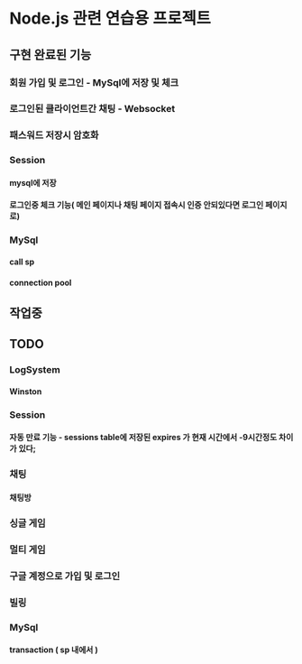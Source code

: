 # Node.js 관련 연습용 프로젝트

## 구현 완료된 기능
### 회원 가입 및 로그인 - MySql에 저장 및 체크
### 로그인된 클라이언트간 채팅 - Websocket
### 패스워드 저장시 암호화
### Session
#### mysql에 저장
#### 로그인중 체크 기능( 메인 페이지나 채팅 페이지 접속시 인증 안되있다면 로그인 페이지로)
### MySql
#### call sp
#### connection pool

## 작업중

## TODO
### LogSystem
#### Winston
### Session
#### 자동 만료 기능 - sessions table에 저장된 expires 가 현재 시간에서 -9시간정도 차이가 있다;
### 채팅
#### 채팅방
### 싱글 게임 
### 멀티 게임 
### 구글 계정으로 가입 및 로그인
### 빌링
### MySql
#### transaction ( sp 내에서 )